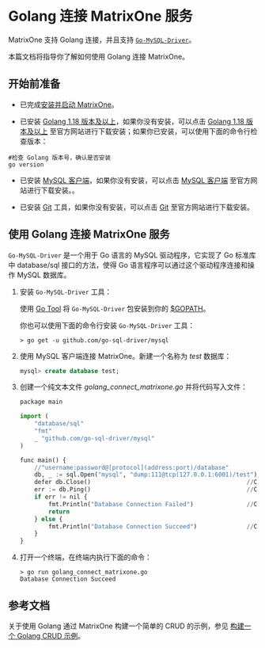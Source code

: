 # Golang 连接 MatrixOne 服务

MatrixOne 支持 Golang 连接，并且支持 [`Go-MySQL-Driver`](https://github.com/go-sql-driver/mysql)。

本篇文档将指导你了解如何使用 Golang 连接 MatrixOne。

## 开始前准备

- 已完成[安装并启动 MatrixOne](../../Get-Started/install-standalone-matrixone.md)。

- 已安装 [Golang 1.18 版本及以上](https://go.dev/dl/)，如果你没有安装，可以点击 [Golang 1.18 版本及以上](https://go.dev/dl/) 至官方网站进行下载安装；如果你已安装，可以使用下面的命令行检查版本：

```
#检查 Golang 版本号，确认是否安装
go version
```

- 已安装 [MySQL 客户端](https://dev.mysql.com/downloads/mysql)，如果你没有安装，可以点击 [MySQL 客户端](https://dev.mysql.com/downloads/mysql) 至官方网站进行下载安装。。

- 已安装 [Git](https://git-scm.com/downloads) 工具，如果你没有安装，可以点击 [Git](https://git-scm.com/downloads) 至官方网站进行下载安装。

## 使用 Golang 连接 MatrixOne 服务

`Go-MySQL-Driver` 是一个用于 Go 语言的 MySQL 驱动程序，它实现了 Go 标准库中 database/sql 接口的方法，使得 Go 语言程序可以通过这个驱动程序连接和操作 MySQL 数据库。

1. 安装 `Go-MySQL-Driver` 工具：

    使用 [Go Tool](https://golang.org/cmd/go/) 将 `Go-MySQL-Driver` 包安装到你的 [$GOPATH](https://github.com/golang/go/wiki/GOPATH)。

    你也可以使用下面的命令行安装 `Go-MySQL-Driver` 工具：

    ```
    > go get -u github.com/go-sql-driver/mysql
    ```

2. 使用 MySQL 客户端连接 MatrixOne。新建一个名称为 *test* 数据库：

    ```sql
    mysql> create database test;
    ```

3. 创建一个纯文本文件 *golang_connect_matrixone.go* 并将代码写入文件：

    ```python
    package main

    import (
        "database/sql"
        "fmt"
        _ "github.com/go-sql-driver/mysql"
    )

    func main() {
        //"username:password@[protocol](address:port)/database"
        db, _ := sql.Open("mysql", "dump:111@tcp(127.0.0.1:6001)/test") // Set database connection
        defer db.Close()                                            //Close DB
        err := db.Ping()                                            //Connect to DB
        if err != nil {
            fmt.Println("Database Connection Failed")               //Connection failed
            return
        } else {
            fmt.Println("Database Connection Succeed")              //Connection succeed
        }
    }
    ```

4. 打开一个终端，在终端内执行下面的命令：

    ```
    > go run golang_connect_matrixone.go
    Database Connection Succeed
    ```

## 参考文档

关于使用 Golang 通过 MatrixOne 构建一个简单的 CRUD 的示例，参见 [构建一个 Golang CRUD 示例](../../Tutorial/develop-golang-crud-demo.md)。

